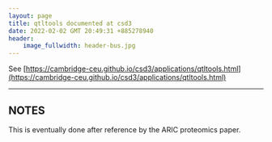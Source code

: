 ```yaml
---
layout: page
title: qtltools documented at csd3
date: 2022-02-02 GMT 20:49:31 +885278940
header:
    image_fullwidth: header-bus.jpg
---
```


See [https://cambridge-ceu.github.io/csd3/applications/qtltools.html](https://cambridge-ceu.github.io/csd3/applications/qtltools.html)

<!--more-->

---

## NOTES

This is eventually done after reference by the ARIC proteomics paper.
